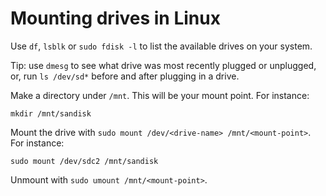 # Mounting drives in Linux

Use `df`, `lsblk` or `sudo fdisk -l` to list the available drives on your system.

Tip: use `dmesg` to see what drive was most recently plugged or unplugged,
or, run `ls /dev/sd*` before and after plugging in a drive.

Make a directory under `/mnt`. This will be your mount point. For instance:
```
mkdir /mnt/sandisk
```

Mount the drive with `sudo mount /dev/<drive-name> /mnt/<mount-point>`. For instance:
```
sudo mount /dev/sdc2 /mnt/sandisk
```

Unmount with `sudo umount /mnt/<mount-point>`.
